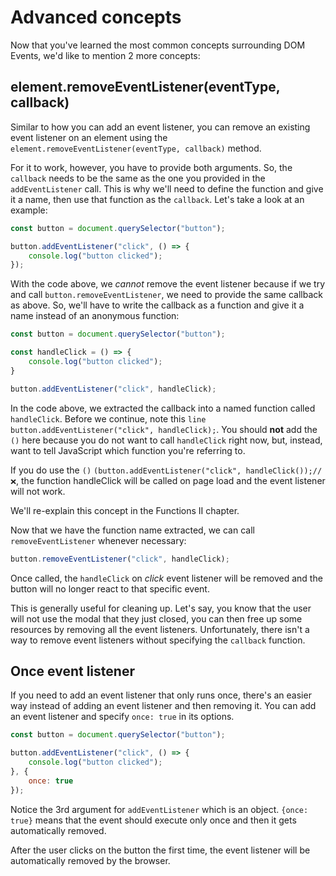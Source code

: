 # Advanced concepts

Now that you've learned the most common concepts surrounding DOM Events, we'd like to mention 2 more concepts:

## element.removeEventListener(eventType, callback)

Similar to how you can add an event listener, you can remove an existing event listener on an element using the `element.removeEventListener(eventType, callback)` method.

For it to work, however, you have to provide both arguments. So, the `callback` needs to be the same as the one you provided in the `addEventListener` call. This is why we'll need to define the function and give it a name, then use that function as the `callback`. Let's take a look at an example:

```javascript
const button = document.querySelector("button");

button.addEventListener("click", () => {
    console.log("button clicked");
});
```

With the code above, we _cannot_ remove the event listener because if we try and call `button.removeEventListener`, we need to provide the same callback as above. So, we'll have to write the callback as a function and give it a name instead of an anonymous function:

```javascript
const button = document.querySelector("button");

const handleClick = () => {
    console.log("button clicked");
}

button.addEventListener("click", handleClick);
```

In the code above, we extracted the callback into a named function called `handleClick`. Before we continue, note this `line button.addEventListener("click", handleClick);`. You should **not** add the `()` here because you do not want to call `handleClick` right now, but, instead, want to tell JavaScript which function you're referring to.

If you do use the `()` `(button.addEventListener("click", handleClick());// ❌`, the function handleClick will be called on page load and the event listener will not work.

We'll re-explain this concept in the Functions II chapter.

Now that we have the function name extracted, we can call `removeEventListener` whenever necessary:

```javascript
button.removeEventListener("click", handleClick);
```

Once called, the `handleClick` on _click_ event listener will be removed and the button will no longer react to that specific event.

This is generally useful for cleaning up. Let's say, you know that the user will not use the modal that they just closed, you can then free up some resources by removing all the event listeners. Unfortunately, there isn't a way to remove event listeners without specifying the `callback` function.

## Once event listener

If you need to add an event listener that only runs once, there's an easier way instead of adding an event listener and then removing it. You can add an event listener and specify `once: true` in its options.

```javascript
const button = document.querySelector("button");

button.addEventListener("click", () => {
    console.log("button clicked");
}, {
    once: true
});
```

Notice the 3rd argument for `addEventListener` which is an object. `{once: true}` means that the event should execute only once and then it gets automatically removed.

After the user clicks on the button the first time, the event listener will be automatically removed by the browser.
